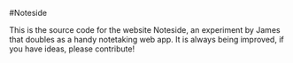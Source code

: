 #Noteside

This is the source code for the website Noteside, an experiment by James that doubles as a handy notetaking web app. It is always being improved, if you have ideas, please contribute!
